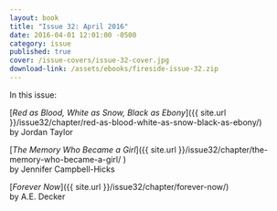 ```yaml
---
layout: book
title: "Issue 32: April 2016"
date: 2016-04-01 12:01:00 -0500
category: issue
published: true
cover: /issue-covers/issue-32-cover.jpg
download-link: /assets/ebooks/fireside-issue-32.zip
---
```


In this issue:

[_Red as Blood, White as Snow, Black as Ebony_]({{ site.url }}/issue32/chapter/red-as-blood-white-as-snow-black-as-ebony/)<br/>
by Jordan Taylor

[_The Memory Who Became a Girl_]({{ site.url }}/issue32/chapter/the-memory-who-became-a-girl/ )<br/>
by Jennifer Campbell-Hicks

[_Forever Now_]({{ site.url }}/issue32/chapter/forever-now/)<br/>
by A.E. Decker
